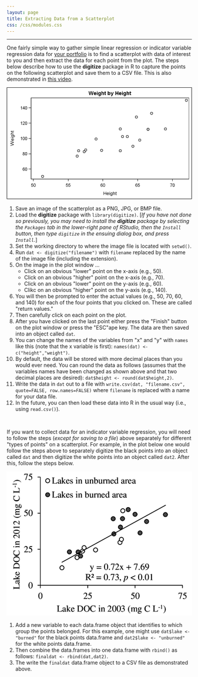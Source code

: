 ```yaml
---
layout: page
title: Extracting Data from a Scatterplot
css: /css/modules.css
---
```


----

One fairly simple way to gather simple linear regression or indicator variable regression data for [your portfolio](syllabus#portfolio) is to find a scatterplot with data of interest to you and then extract the data for each point from the plot. The steps below describe how to use the **digitize** package in R to capture the points on the following scatterplot and save them to a CSV file. This is also demonstrated in [this video](https://vimeo.com/307333906).

<img src="ScatterPlot.png">

1. Save an image of the scatterplot as a PNG, JPG, or BMP file.
1. Load the **digitize** package with `library(digitize)`. [*If you have not done so previously, you may need to install the **digitize** package by selecting the `Packages` tab in the lower-right pane of RStudio, then the `Install` button, then type `digitize` in the ensuing dialog box, and press `Install`.*]
1. Set the working directory to where the image file is located with `setwd()`.
1. Run `dat <- digitize("filename")` with `filename` replaced by the name of the image file (including the extension).
1. On the image in the plot window ...
    * Click on an obvious "lower" point on the x-axis (e.g., 50).
    * Click on an obvious "higher" point on the x-axis (e.g., 70).
    * Click on an obvious "lower" point on the y-axis (e.g., 60).
    * Clikc on an obvious "higher" point on the y-axis (e.g., 140).
1. You will then be prompted to enter the actual values (e.g., 50, 70, 60, and 140) for each of the four points that you clicked on. These are called "return values."
1. Then carefully click on each point on the plot.
1. After you have clicked on the last point either press the "Finish" button on the plot window or press the "ESC"ape key. The data are then saved into an object called `dat`.
1. You can change the names of the variables from "x" and "y" with `names` like this (note that the x variable is first): `names(dat) <- c("height","weight")`.
1. By default, the data will be stored with more decimal places than you would ever need. You can round the data as follows (assumes that the variables names have been changed as shown above and that two decimal places are desired): `dat$height <- round(dat$height,2)`.
1. Write the data in `dat` out to a file with `write.csv(dat, "filename.csv", quote=FALSE, row.names=FALSE)` where `filename` is replaced with a name for your data file.
1. In the future, you can then load these data into R in the usual way (i.e., using `read.csv()`).

<br>

If you want to collect data for an indicator variable regression, you will need to follow the steps (*except for saving to a file*) above separately for different "types of points" on a scatterplot. For example, in the plot below one would follow the steps above to separately digitize the black points into an object called `dat` and then digitize the white points into an object called `dat2`. After this, follow the steps below.

<img src="ScatterPlot2.png">

1. Add a new variable to each data.frame object that identifies to which group the points belonged. For this example, one might use `dat$lake <- "burned"` for the black points data.frame and `dat2$lake <- "unburned"` for the white points data.frame.
1. Then combine the data.frames into one data.frame with `rbind()` as follows: `finaldat <- rbind(dat,dat2)`.
1. The write the `finaldat` data.frame object to a CSV file as demonstrated above.

